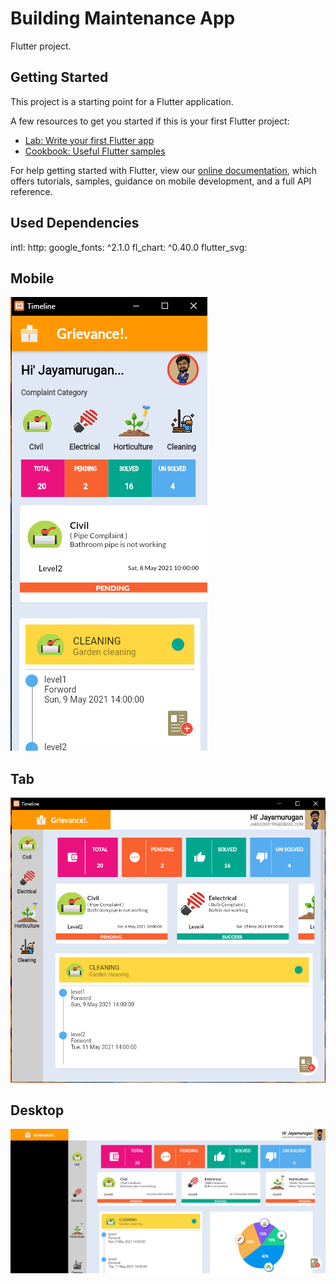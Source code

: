 # Building Maintenance App
Flutter project.

## Getting Started
This project is a starting point for a Flutter application.

A few resources to get you started if this is your first Flutter project:

- [Lab: Write your first Flutter app](https://flutter.dev/docs/get-started/codelab)
- [Cookbook: Useful Flutter samples](https://flutter.dev/docs/cookbook)

For help getting started with Flutter, view our
[online documentation](https://flutter.dev/docs), which offers tutorials,
samples, guidance on mobile development, and a full API reference.

## Used Dependencies
  intl:
  http:
  google_fonts: ^2.1.0
  fl_chart: ^0.40.0
  flutter_svg:
## Mobile
![alt text](https://raw.githubusercontent.com/JAYAMURUGANJ/building_maintenance/main/mobile.png)

## Tab
![alt text](https://raw.githubusercontent.com/JAYAMURUGANJ/building_maintenance/main/tab.png)
 
## Desktop
![alt text](https://raw.githubusercontent.com/JAYAMURUGANJ/building_maintenance/main/desktop.png)
